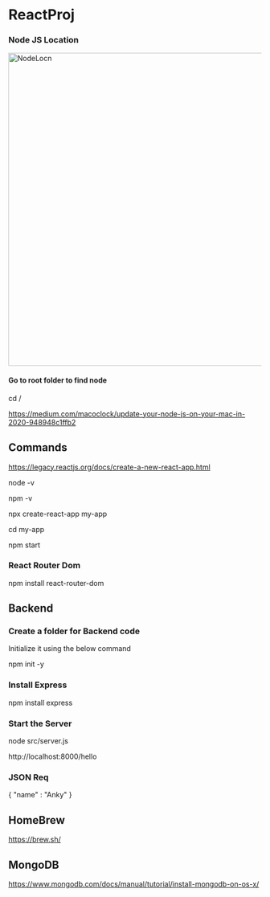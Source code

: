 # ReactProj

<h3> Node JS Location </h3>

<img width="623" alt="NodeLocn" src="https://user-images.githubusercontent.com/33363003/230944300-0ae567d7-c6b7-47ef-b7c3-7ff90d89f06c.png">

<h4>Go to root folder to find node</h4>
cd /

https://medium.com/macoclock/update-your-node-js-on-your-mac-in-2020-948948c1ffb2


<h2>Commands </h2>

https://legacy.reactjs.org/docs/create-a-new-react-app.html

node -v

npm -v

npx create-react-app my-app

cd my-app

npm start

<h3>React Router Dom</h3>

npm install react-router-dom

<h2> Backend </h2>

<h3>Create a folder for Backend code</h3>

Initialize it using the below command

npm init -y

<h3>Install Express</h3>
npm install express

<h3>Start the Server</h3>
node src/server.js

http://localhost:8000/hello

<h3> JSON Req </h3>

{
    "name" : "Anky"
}

<h2>HomeBrew</h2>

https://brew.sh/

<h2>MongoDB</h2>

https://www.mongodb.com/docs/manual/tutorial/install-mongodb-on-os-x/


